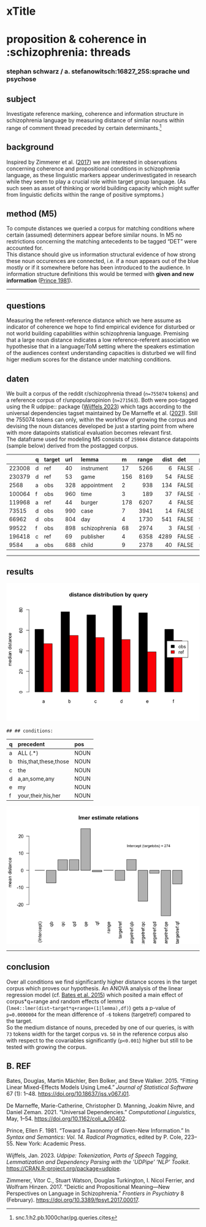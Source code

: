 # xTitle

# proposition & coherence in :schizophrenia: threads

### stephan schwarz / a. stefanowitsch:16827_25S:sprache und psychose

## subject

Investigate reference marking, coherence and information structure in schizophrenia language by measuring distance of similar nouns within range of comment thread preceded by certain determinants.[^1]

## background

Inspired by Zimmerer et al. ([2017](#ref-zimmerer_deictic_2017)) we are interested in observations concerning coherence and propositional conditions in schizophrenia language, as these linguistic markers appear underinvestigated in research while they seem to play a crucial role within target group language. (As such seen as asset of thinking or world building capacity which might suffer from linguistic deficits within the range of positive symptoms.)

## method (M5)

To compute distances we queried a corpus for matching conditions where certain (assumed) determiners appear before similar nouns. In M5 no restrictions concerning the matching antecedents to be tagged “DET” were accounted for.  
This distance should give us information structural evidence of how strong these noun occurences are connected, i.e. if a noun appears out of the blue mostly or if it somewhere before has been introduced to the audience. In information structure definitions this would be termed with **given and new information** ([Prince 1981](#ref-prince_toward_1981)).

------------------------------------------------------------------------

## questions

Measuring the referent-reference distance which we here assume as indicator of coherence we hope to find empirical evidence for disturbed or not world building capabilities within schizophrenia language. Premising that a large noun distance indicates a low reference-referent association we hypothesise that in a language/ToM setting where the speakers estimation of the audiences context understanding capacities is disturbed we will find higer medium scores for the distance under matching conditions.

## daten

We built a corpus of the reddit r/schizophrenia thread (`n=755074` tokens) and a reference corpus of r/unpopularopinion (`n=271563`). Both were pos-tagged using the R udpipe:: package ([Wijffels 2023](#ref-wijffels_udpipe_2023)) which tags according to the universal dependencies tagset maintained by De Marneffe et al. ([2021](#ref-de_marneffe_universal_2021)). Still the 755074 tokens can only, within the workflow of growing the corpus and devising the noun distances developed be just a starting point from where with more datapoints statistical evaluation becomes relevant first.  
The dataframe used for modeling M5 consists of `259044` distance datapoints (sample below) derived from the postagged corpus.

|        | q   | target | url | lemma         | m   | range | dist | det   | pos  |
|:-------|:----|:-------|:----|:--------------|:----|------:|-----:|:------|:-----|
| 223008 | d   | ref    | 40  | instrument    | 17  |  5266 |    6 | FALSE | 4806 |
| 230379 | d   | ref    | 53  | game          | 156 |  8169 |   54 | FALSE | 2872 |
| 2568   | a   | obs    | 328 | appointment   | 2   |   938 |  134 | FALSE | 548  |
| 100064 | f   | obs    | 960 | time          | 3   |   189 |   37 | FALSE | 66   |
| 119968 | a   | ref    | 44  | burger        | 178 |  6207 |    4 | FALSE | 24   |
| 73515  | d   | obs    | 990 | case          | 7   |  3941 |   14 | FALSE | 2805 |
| 66962  | d   | obs    | 804 | day           | 4   |  1730 |  541 | FALSE | 971  |
| 99522  | f   | obs    | 898 | schizophrenia | 68  |  2974 |    3 | FALSE | 671  |
| 196418 | c   | ref    | 69  | publisher     | 4   |  6358 | 4289 | FALSE | 4430 |
| 9584   | a   | obs    | 688 | child         | 9   |  2378 |   40 | FALSE | 51   |

------------------------------------------------------------------------

## results

![](plots/distance-distribution-df5-viz1-1.png)

    ## ## conditions:

| q   | precedent             | pos  |
|:----|:----------------------|:-----|
| a   | ALL (.\*)             | NOUN |
| b   | this,that,these,those | NOUN |
| c   | the                   | NOUN |
| d   | a,an,some,any         | NOUN |
| e   | my                    | NOUN |
| f   | your,their,his,her    | NOUN |

![](plots/lmer-plot-df5-lmeplot-1.png)

------------------------------------------------------------------------

## conclusion

Over all conditions <!--**B** (``` this, that, these, those, DET ```)-->we find significantly higher distance scores in the target corpus which proves our hypothesis. An ANOVA analysis of the linear regression model (cf. [Bates et al. 2015](#ref-bates_fitting_2015)) which posited a main effect of corpus\*q+range and random effects of lemma (`lme4::lmer(dist~target*q+range+(1|lemma),df)`) gets a p-value of `p=0.0000004` for the mean difference of `-6` tokens (targetref) compared to the target.  
So the medium distance of nouns, preceded by one of our queries, is with `73` tokens width for the target corpus vs. `50` in the reference corpus also with respect to the covariables significantly (`p<0.001`) higher but still to be tested with growing the corpus.

## B. REF

Bates, Douglas, Martin Mächler, Ben Bolker, and Steve Walker. 2015. “Fitting Linear Mixed-Effects Models Using Lme4.” *Journal of Statistical Software* 67 (1): 1–48. <https://doi.org/10.18637/jss.v067.i01>.

De Marneffe, Marie-Catherine, Christopher D. Manning, Joakim Nivre, and Daniel Zeman. 2021. “Universal Dependencies.” *Computational Linguistics*, May, 1–54. <https://doi.org/10.1162/coli_a_00402>.

Prince, Ellen F. 1981. “Toward a Taxonomy of Given-New Information.” In *Syntax and Semantics: Vol. 14. Radical Pragmatics*, edited by P. Cole, 223–55. New York: Academic Press.

Wijffels, Jan. 2023. *Udpipe: Tokenization, Parts of Speech Tagging, Lemmatization and Dependency Parsing with the ’UDPipe’ ’NLP’ Toolkit*. <https://CRAN.R-project.org/package=udpipe>.

Zimmerer, Vitor C., Stuart Watson, Douglas Turkington, I. Nicol Ferrier, and Wolfram Hinzen. 2017. “Deictic and Propositional Meaning—New Perspectives on Language in Schizophrenia.” *Frontiers in Psychiatry* 8 (February). <https://doi.org/10.3389/fpsyt.2017.00017>.

[^1]: snc.1:h2.pb.1000char/pg.queries.cites
